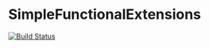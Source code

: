 # SimpleFunctionalExtensions

[![Build Status](https://dev.azure.com/UncleDave/SimpleFunctionalExtensions/_apis/build/status/UncleDave.SimpleFunctionalExtensions?branchName=master)](https://dev.azure.com/UncleDave/SimpleFunctionalExtensions/_build/latest?definitionId=1&branchName=master)